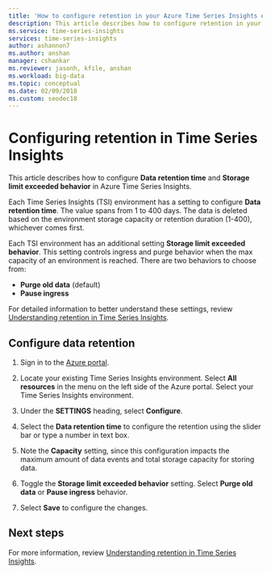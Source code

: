 ```yaml
---
title: 'How to configure retention in your Azure Time Series Insights environment | Microsoft Docs'
description: This article describes how to configure retention in your Azure Time Series Insights environment. 
ms.service: time-series-insights
services: time-series-insights
author: ashannon7
ms.author: anshan
manager: cshankar
ms.reviewer: jasonh, kfile, anshan
ms.workload: big-data
ms.topic: conceptual
ms.date: 02/09/2018
ms.custom: seodec18
---
```


# Configuring retention in Time Series Insights
This article describes how to configure **Data retention time** and **Storage limit exceeded behavior** in Azure Time Series Insights.

Each Time Series Insights (TSI) environment has a setting to configure **Data retention time**. The value spans from 1 to 400 days. The data is deleted based on the environment storage capacity or retention duration (1-400), whichever comes first.

Each TSI environment has an additional setting **Storage limit exceeded behavior**. This setting controls ingress and purge behavior when the max capacity of an environment is reached. There are two behaviors to choose from:
- **Purge old data** (default)  
- **Pause ingress**

For detailed information to better understand these settings, review [Understanding retention in Time Series Insights](time-series-insights-concepts-retention.md).  

## Configure data retention

1. Sign in to the [Azure portal](https://portal.azure.com).

2. Locate your existing Time Series Insights environment. Select **All resources** in the menu on the left side of the Azure portal. Select your Time Series Insights environment.

3. Under the **SETTINGS** heading, select **Configure**.

4. Select the **Data retention time** to configure the retention using the slider bar or type a number in text box.

5. Note the **Capacity** setting, since this configuration impacts the maximum amount of data events and total storage capacity for storing data. 

6. Toggle the **Storage limit exceeded behavior** setting. Select **Purge old data** or **Pause ingress** behavior.

7. Select **Save** to configure the changes.

## Next steps
For more information, review [Understanding retention in Time Series Insights](time-series-insights-concepts-retention.md).
